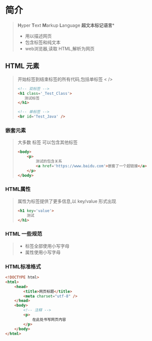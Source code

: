 # 简介

>   **H**yper **T**ext **M**arkup **L**anguage  **超文本标记语言***
>
>   *   用以描述网页
>   *   包含标签和纯文本
>   *   web浏览器,读取 HTML,解析为网页

## HTML 元素

>   开始标签到结束标签的所有代码,包括单标签 < />
>
>   ```html
>   <!-- 双标签 -->
>   <h1 class='_Test_Class'>
>      测试标签
>   </h1>
>   
>   <!-- 单标签 -->
>   <br id='Test_Java' />
>   ```
>

### 嵌套元素

>   大多数 标签 可以包含其他标签
>
>   ```html
>   <body>
>       <p>
>           测试的包含关系
>           <a href='https://www.baidu.com'>嵌套了一个超链接</a>
>       </p>
>   </body>
>   ```

### HTML属性

>   属性为标签提供了更多信息,以 key/value 形式出现
>
>   ```html
>   <h1 key='value'>
>       测试
>   </h1>
>   ```



### HTML 一些规范

>   *   标签全部使用小写字母
>   *   属性使用小写字母

### HTML标准格式

```html
<!DOCTYPE html>
<html>
    <head>
        <title>网页标题</title>
        <meta charset="utf-8" />
    </head>
    <body>
        <!-- 注释 -->
        <p>
            在此处书写网页内容
        </p>
    </body>
</html>
```

